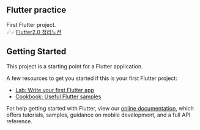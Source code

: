 ## Flutter practice

First Flutter project.  
☄☄[Flutter2.0 정리노션](https://www.notion.so/Flutter-2-0-61c06b5c4ef64e5798f0d89284e26783)


## Getting Started

This project is a starting point for a Flutter application.

A few resources to get you started if this is your first Flutter project:

- [Lab: Write your first Flutter app](https://flutter.dev/docs/get-started/codelab)
- [Cookbook: Useful Flutter samples](https://flutter.dev/docs/cookbook)

For help getting started with Flutter, view our
[online documentation](https://flutter.dev/docs), which offers tutorials,
samples, guidance on mobile development, and a full API reference.
